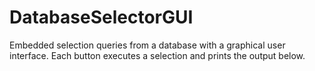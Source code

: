 # DatabaseSelectorGUI
Embedded selection queries from a database with a graphical user interface. Each button executes a selection and prints the output below.
